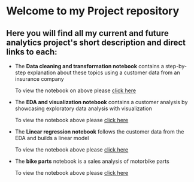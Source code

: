 # Welcome to my Project repository 

## Here you will find all my current and future analytics project's short description and direct links to each:
- The **Data cleaning and transformation notebook** contains a step-by-step explanation about these topics using a customer data from an insurance company
  
  To view the notebook on above please [click here](https://github.com/PeterLudas/Projects/blob/main/Data%20Analytics/Data%20cleaning%20and%20transformation.ipynb)


- The **EDA and visualization notebook** contains a customer analysis by showcasing exploratory data analysis with visualization
   
  To view the notebook above please [click here](https://github.com/PeterLudas/Projects/blob/274363716be0c3a3b2cef828afb96c6e6808988c/Data%20Analytics/EDA%20and%20visualization.ipynb)
  
  
- The **Linear regression notebook** follows the customer data from the EDA and builds a linear model
  
  To view the notebook above please [click here](https://github.com/PeterLudas/Projects/blob/274363716be0c3a3b2cef828afb96c6e6808988c/Data%20Analytics/Linear%20Regression.ipynb)
  
- The **bike parts** notebook is a sales analysis of motorbike parts

  To view the notebook above please [click here](https://github.com/PeterLudas/Projects/blob/main/Data%20Analytics/bike_parts.ipynb)
